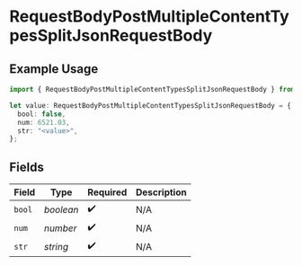 # RequestBodyPostMultipleContentTypesSplitJsonRequestBody

## Example Usage

```typescript
import { RequestBodyPostMultipleContentTypesSplitJsonRequestBody } from "openapi/sdk/models/operations";

let value: RequestBodyPostMultipleContentTypesSplitJsonRequestBody = {
  bool: false,
  num: 6521.03,
  str: "<value>",
};
```

## Fields

| Field              | Type               | Required           | Description        |
| ------------------ | ------------------ | ------------------ | ------------------ |
| `bool`             | *boolean*          | :heavy_check_mark: | N/A                |
| `num`              | *number*           | :heavy_check_mark: | N/A                |
| `str`              | *string*           | :heavy_check_mark: | N/A                |